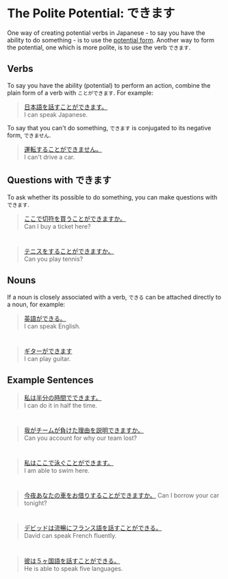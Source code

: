 # The Polite Potential: できます

One way of creating potential verbs in Japanese - to say you have the ability to do something - is to use the [potential form](verb-potential.md). Another way to form the potential, one which is more polite, is to use the verb `できます`.

## Verbs
To say you have the ability (potential) to perform an action, combine the plain form of a verb with `ことができます`. For example:

> [日本語を話すことができます。]()  
> I can speak Japanese.

To say that you can't do something, `できます` is conjugated to its negative form, `できません`.

> [運転することができません。]()  
> I can't drive a car.

## Questions with できます
To ask whether its possible to do something, you can make questions with `できます`.

> [ここで切符を買うことができますか。]()  
> Can I buy a ticket here?

#

> [テニスをすることができますか。]()  
> Can you play tennis?

## Nouns
If a noun is closely associated with a verb, `できる` can be attached directly to a noun, for example:

> [英語ができる。]()  
> I can speak English.

#

> [ギターができます]()  
> I can play guitar.


## Example Sentences

> [私は半分の時間でできます。]()  
> I can do it in half the time.

#

> [我がチームが負けた理由を説明できますか。]()  
> Can you account for why our team lost?

#

> [私はここで泳ぐことができます。]()  
> I am able to swim here.

#

> [今夜あなたの車をお借りすることができますか。]()
> Can I borrow your car tonight?

#

> [デビッドは流暢にフランス語を話すことができる。]()  
> David can speak French fluently.

#

> [彼は５ヶ国語を話すことができる。]()  
> He is able to speak five languages.


